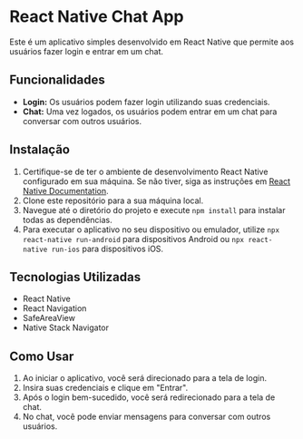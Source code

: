 # React Native Chat App

Este é um aplicativo simples desenvolvido em React Native que permite aos usuários fazer login e entrar em um chat.

## Funcionalidades

- **Login:** Os usuários podem fazer login utilizando suas credenciais.
- **Chat:** Uma vez logados, os usuários podem entrar em um chat para conversar com outros usuários.

## Instalação

1. Certifique-se de ter o ambiente de desenvolvimento React Native configurado em sua máquina. Se não tiver, siga as instruções em [React Native Documentation](https://reactnative.dev/docs/environment-setup).
2. Clone este repositório para a sua máquina local.
3. Navegue até o diretório do projeto e execute `npm install` para instalar todas as dependências.
4. Para executar o aplicativo no seu dispositivo ou emulador, utilize `npx react-native run-android` para dispositivos Android ou `npx react-native run-ios` para dispositivos iOS.

## Tecnologias Utilizadas

- React Native
- React Navigation
- SafeAreaView
- Native Stack Navigator

## Como Usar

1. Ao iniciar o aplicativo, você será direcionado para a tela de login.
2. Insira suas credenciais e clique em "Entrar".
3. Após o login bem-sucedido, você será redirecionado para a tela de chat.
4. No chat, você pode enviar mensagens para conversar com outros usuários.

